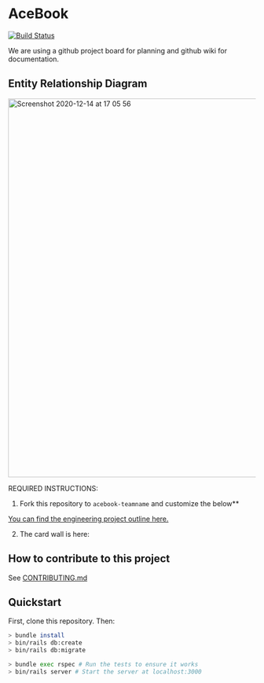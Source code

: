 # AceBook
[![Build Status](https://travis-ci.com/alexleesonmill/acebook-SCLZ.svg?branch=master)](https://travis-ci.com/alexleesonmill/acebook-SCLZ)

We are using a github project board for planning and github wiki for documentation.


## Entity Relationship Diagram

<img width="771" alt="Screenshot 2020-12-14 at 17 05 56" src="https://user-images.githubusercontent.com/59441094/102111966-f5e86d00-3e2e-11eb-9d43-e316faa72fcc.png">

REQUIRED INSTRUCTIONS:

1. Fork this repository to `acebook-teamname` and customize
the below**

[You can find the engineering project outline here.](https://github.com/makersacademy/course/tree/master/engineering_projects/rails)

2. The card wall is here: <please update>

## How to contribute to this project
See [CONTRIBUTING.md](CONTRIBUTING.md)

## Quickstart

First, clone this repository. Then:

```bash
> bundle install
> bin/rails db:create
> bin/rails db:migrate

> bundle exec rspec # Run the tests to ensure it works
> bin/rails server # Start the server at localhost:3000
```
